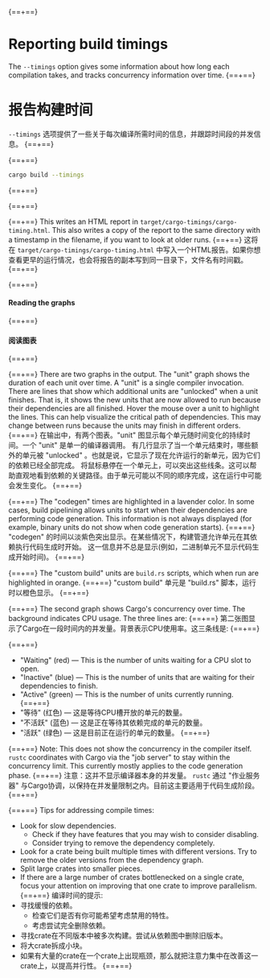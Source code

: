 {==+==}
# Reporting build timings
The `--timings` option gives some information about how long each compilation
takes, and tracks concurrency information over time.
{==+==}
# 报告构建时间
`--timings` 选项提供了一些关于每次编译所需时间的信息，并跟踪时间段的并发信息。
{==+==}


{==+==}
```sh
cargo build --timings
```
{==+==}

{==+==}


{==+==}
This writes an HTML report in `target/cargo-timings/cargo-timing.html`. This
also writes a copy of the report to the same directory with a timestamp in the
filename, if you want to look at older runs.
{==+==}
这将在 `target/cargo-timings/cargo-timing.html` 中写入一个HTML报告。如果你想查看更早的运行情况，也会将报告的副本写到同一目录下，文件名有时间戳。
{==+==}


{==+==}
#### Reading the graphs
{==+==}
#### 阅读图表
{==+==}


{==+==}
There are two graphs in the output. The "unit" graph shows the duration of
each unit over time. A "unit" is a single compiler invocation. There are lines
that show which additional units are "unlocked" when a unit finishes. That is,
it shows the new units that are now allowed to run because their dependencies
are all finished. Hover the mouse over a unit to highlight the lines. This can
help visualize the critical path of dependencies. This may change between runs
because the units may finish in different orders.
{==+==}
在输出中，有两个图表。"unit" 图显示每个单元随时间变化的持续时间。一个 "unit" 是单一的编译器调用。
有几行显示了当一个单元结束时，哪些额外的单元被 "unlocked" 。也就是说，它显示了现在允许运行的新单元，因为它们的依赖已经全部完成。
将鼠标悬停在一个单元上，可以突出这些线条。这可以帮助直观地看到依赖的关键路径。由于单元可能以不同的顺序完成，这在运行中可能会发生变化。
{==+==}


{==+==}
The "codegen" times are highlighted in a lavender color. In some cases, build
pipelining allows units to start when their dependencies are performing code
generation. This information is not always displayed (for example, binary
units do not show when code generation starts).
{==+==}
"codegen" 的时间以淡紫色突出显示。在某些情况下，构建管道允许单元在其依赖执行代码生成时开始。
这一信息并不总是显示(例如，二进制单元不显示代码生成开始时间)。
{==+==}


{==+==}
The "custom build" units are `build.rs` scripts, which when run are
highlighted in orange.
{==+==}
"custom build" 单元是 "build.rs" 脚本，运行时以橙色显示。
{==+==}


{==+==}
The second graph shows Cargo's concurrency over time. The background
indicates CPU usage. The three lines are:
{==+==}
第二张图显示了Cargo在一段时间内的并发量。背景表示CPU使用率。这三条线是:
{==+==}


{==+==}
- "Waiting" (red) — This is the number of units waiting for a CPU slot to
  open.
- "Inactive" (blue) — This is the number of units that are waiting for their
  dependencies to finish.
- "Active" (green) — This is the number of units currently running.
{==+==}
- "等待" (红色) — 这是等待CPU槽开放的单元的数量。
- "不活跃" (蓝色) — 这是正在等待其依赖完成的单元的数量。
- "活跃" (绿色) — 这是目前正在运行的单元的数量。
{==+==}


{==+==}
Note: This does not show the concurrency in the compiler itself. `rustc`
coordinates with Cargo via the "job server" to stay within the concurrency
limit. This currently mostly applies to the code generation phase.
{==+==}
注意：这并不显示编译器本身的并发量。 `rustc` 通过 "作业服务器" 与Cargo协调，以保持在并发量限制之内。目前这主要适用于代码生成阶段。
{==+==}


{==+==}
Tips for addressing compile times:
- Look for slow dependencies.
    - Check if they have features that you may wish to consider disabling.
    - Consider trying to remove the dependency completely.
- Look for a crate being built multiple times with different versions. Try to
  remove the older versions from the dependency graph.
- Split large crates into smaller pieces.
- If there are a large number of crates bottlenecked on a single crate, focus
  your attention on improving that one crate to improve parallelism.
{==+==}
编译时间的提示:
- 寻找缓慢的依赖。
    - 检查它们是否有你可能希望考虑禁用的特性。
    - 考虑尝试完全删除依赖。
- 寻找crate在不同版本中被多次构建。尝试从依赖图中删除旧版本。
- 将大crate拆成小块。
- 如果有大量的crate在一个crate上出现瓶颈，那么就把注意力集中在改善这一crate上，以提高并行性。
{==+==}